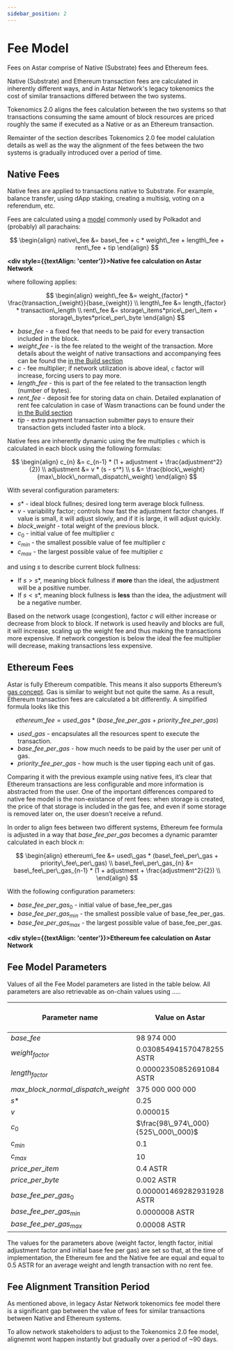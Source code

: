 ```yaml
---
sidebar_position: 2
---
```

# Fee Model

Fees on Astar comprise of Native (Substrate) fees and Ethereum fees.

Native (Substrate) and Ethereum transaction fees are calculated in inherently different ways, and in Astar Network's legacy tokenomics the cost of similar transactions differed between the two systems.

Tokenomics 2.0 aligns the fees calculation between the two systems so that transactions consuming the same amount of block resources are priced roughly the same if executed as a Native or as an Ethereum transaction. 

Remainter of the section describes Tokenomics 2.0 fee model calulation details as well as the way the alignment of the fees between the two systems is gradually introduced over a period of time.

## Native Fees

Native fees are applied to transactions native to Substrate. For example, balance transfer, using dApp staking, creating a multisig, voting on a referendum, etc.

Fees are calculated using a [model](https://research.web3.foundation/Polkadot/overview/token-economics#adjustment-of-fees-over-time) commonly used by Polkadot and (probably) all parachains:

$$
\begin{align}
native\_fee &= base\_fee + c * weight\_fee + length\_fee + rent\_fee + tip
\end{align}
$$

**<div style={{textAlign: 'center'}}>Native fee calculation on Astar Network</div>**

where following applies:

$$
\begin{align}
weight\_fee &= weight_{factor} * \frac{transaction_{weight}}{base_{weight}}
\\
length\_fee &= length_{factor} * transaction\_length
\\
rent\_fee &= storage\_items*price\_per\_item + storage\_bytes*price\_per\_byte
\end{align}
$$


- $base\_fee$ - a fixed fee that needs to be paid for every transaction included in the block.
- $weight\_fee$ - is the fee related to the weight of the transaction. More details about the weight of native transactions and accompanying fees can be found the [in the Build section](/docs/build/wasm/transaction-fees#weight)
- $c$ - fee multiplier; if network utilization is above ideal, `c` factor will increase, forcing users to pay more.
- $length\_fee$ - this is part of the fee related to the transaction length (number of bytes).
- $rent\_fee$ - deposit fee for storing data on chain. Detailed explanation of rent fee calculation in case of Wasm tranactions can be found under the [in the Build section](/docs/build/wasm/transaction-fees#storage-rent)
- $tip$ - extra payment transaction submitter pays to ensure their transaction gets included faster into a block.

Native fees are inherently dynamic using the fee multiplies `c` which is calculated in each block using the following formulas:

$$
\begin{align}
c_{n} &= c_{n-1} * (1 + adjustment + \frac{adjustment^2}{2})
\\
adjustment &= v * (s - s^*)
\\
s &= \frac{block\_weight}{max\_block\_normal\_dispatch\_weight}
\end{align}
$$


With several configuration parameters:

- $s*$ - ideal block fullnes; desired long term average block fullness.
- $v$ - variability factor; controls how fast the adjustment factor changes. If value is small, it will adjust slowly, and if it is large, it will adjust quickly.
- $block\_weight$ - total weight of the previous block.
- $c_{0}$ - initial value of fee multiplier $c$
- $c_{min}$ - the smallest possible value of fee multiplier $c$
- $c_{max}$ - the largest possible value of fee multiplier $c$

and using $s$ to describe current block fullness:
- If $s > s*$, meaning block fullness if **more** than the ideal, the adjustment will be a positive number.
- If $s < s*$, meaning block fullness is **less** than the idea, the adjustment will be a negative number.

Based on the network usage (congestion), factor $c$ will either increase or decrease from block to block. If network is used heavily and blocks are full, it will increase, scaling up the weight fee and thus making the transactions more expensive. If network congestion is below the ideal the fee multiplier will decrease, making transactions less expensive.


## Ethereum Fees

Astar is fully Ethereum compatible. This means it also supports Ethereum’s [gas concept](https://ethereum.org/en/developers/docs/gas/). Gas is similar to weight but not quite the same. As a result, Ethereum transaction fees are calculated a bit differently. A simplified formula looks like this 

$$ethereum\_fee = used\_gas * (base\_fee\_per\_gas + priority\_fee\_per\_gas)$$

- $used\_gas$ - encapsulates all the resources spent to execute the transaction.
- $base\_fee\_per\_gas$ - how much needs to be paid by the user per unit of gas.
- $priority\_fee\_per\_gas$ - how much is the user tipping each unit of gas.

Comparing it with the previous example using native fees, it’s clear that Ethereum transactions are less configurable and more information is abstracted from the user. One of the important differences compared to native fee model is the non-existance of rent fees: when storage is created, the price of that storage is included in the gas fee, and even if some storage is removed later on, the user doesn’t receive a refund.

In order to align fees between two different systems, Ethereum fee formula is adjusted in a way that $base\_fee\_per\_gas$ becomes a dynamic paramter calculated in each block $n$:

$$
\begin{align}
ethereum\_fee &= used\_gas * (base\_fee\_per\_gas + priority\_fee\_per\_gas)
\\
base\_fee\_per\_gas_{n} &= base\_fee\_per\_gas_{n-1} * (1 + adjustment + \frac{adjustment^2}{2})
\\
\end{align}
$$

With the following configuration parameters:
- $base\_fee\_per\_gas_{0}$ - initial value of base\_fee\_per\_gas
- $base\_fee\_per\_gas_{min}$ - the smallest possible value of base\_fee\_per\_gas.
- $base\_fee\_per\_gas_{max}$ - the largest possible value of base\_fee\_per\_gas.

**<div style={{textAlign: 'center'}}>Ethereum fee calculation on Astar Network</div>**

## Fee Model Parameters

Values of all the Fee Model parameters are listed in the table below.
All parameters are also retrievable as on-chain values using ..... 

| Parameter name                                            | Value on Astar            | Value on Shiden        | 
| --------------------------------------------------------- |---------------            |---------------        |
| $base\_fee$                                               | 98 974 000                |
| $weight_{factor}$                                         | 0.030854941570478255 ASTR |               SDN|
| $length_{factor}$                                         | 0.00002350852691084 ASTR  |               SDN|
| $max\_block\_normal\_dispatch\_weight$                    | 375 000 000 000           |                   |
| $s*$                                                      | 0.25                      |               0.25 |
| $v$                                                       | 0.000015                  |                   |
| $c_0$                                                     | $\frac{98\_974\_000}{525\_000\_000}$           ||
| $c_{min}$                                                 | 0.1                       |                   |
| $c_{max}$                                                 | 10                        |                   |
| $price\_per\_item$                                        | 0.4 ASTR                  |               SDN|
| $price\_per\_byte$                                        | 0.002 ASTR                |               SDN|
| $base\_fee\_per\_gas_{0}$                                 |0.000001469282931928 ASTR  |               SDN|
| $base\_fee\_per\_gas_{min}$                               |0.0000008 ASTR             |               SDN|
| $base\_fee\_per\_gas_{max}$                               |0.00008 ASTR               |               SDN|

The values for the parameters above (weight factor, length factor, initial adjustment factor and initial base fee per gas) are set so that, at the time of implementation, the Ethereum fee and the Native fee are equal and equal to 0.5 ASTR for an average weight and length transaction with no rent fee.


## Fee Alignment Transition Period

As mentioned above, in legacy Astar Network tokenomics fee model there is a significant gap between the value of fees for similar transactions between Native and Ethereum systems.
 
To allow network stakeholders to adjust to the Tokenomics 2.0 fee model, alignemnt wont happen instantly but gradually over a period of ~90 days.


